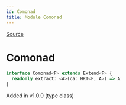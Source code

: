 ```yaml
---
id: Comonad
title: Module Comonad
---
```


[Source](https://github.com/gcanti/fp-ts/blob/master/src/Comonad.ts)

# Comonad

```ts
interface Comonad<F> extends Extend<F> {
  readonly extract: <A>(ca: HKT<F, A>) => A
}
```

Added in v1.0.0 (type class)
